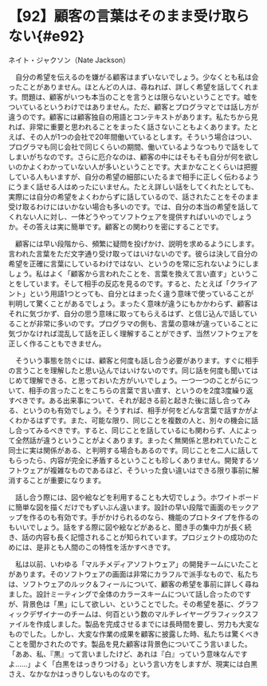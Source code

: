 # 【92】顧客の言葉はそのまま受け取らない{#e92}

<div class="author">ネイト・ジャクソン（Nate Jackson）</div>

　自分の希望を伝えるのを嫌がる顧客はまずいないでしょう。少なくとも私は会ったことがありません。ほとんどの人は、尋ねれば、詳しく希望を話してくれます。問題は、顧客がいつも本当のことを言うとは限らないということです。嘘をついているというわけではありません。ただ、顧客とプログラマとでは話し方が違うのです。顧客には顧客独自の用語とコンテキストがあります。私たちから見れば、非常に重要と思われることをまったく話さないこともよくあります。たとえば、その人が1つの会社で20年間働いているとします。そういう場合はつい、プログラマも同じ会社で同じくらいの期間、働いているようなつもりで話をしてしまいがちなのです。さらに厄介なのは、顧客の中にはそもそも自分が何を欲しいのかよくわかっていない人が多いということです。大まかなことくらいは把握している人もいますが、自分の希望の細部にいたるまで相手に正しく伝わるようにうまく話せる人はめったにいません。たとえ詳しい話をしてくれたとしても、実際には自分の希望をよくわからずに話しているので、話されたことをそのまま受け取るわけにはいかない場合も多いのです。では、自分の本当の希望を話してくれない人に対し、一体どうやってソフトウェアを提供すればいいのでしょうか。その答えは実に簡単です。顧客との関わりを密にすることです。

　顧客には早い段階から、頻繁に疑問を投げかけ、説明を求めるようにします。言われた言葉をただ文字通り受け取ってはいけないのです。彼らは決して自分の希望を正確に言葉にしているわけではない、というのを常に忘れないようにしましょう。私はよく「顧客から言われたことを、言葉を換えて言い直す」ということをしています。そして相手の反応を見るのです。すると、たとえば「クライアント」という用語1つとっても、自分とはまったく違う意味で使っていることが判明して驚くことがあるでしょう。まったく意味が違うにもかかわらず、顧客はそれに気づかず、自分の思う意味に取ってもらえるはず、と信じ込んで話していることが非常に多いのです。プログラマの側も、言葉の意味が違っていることに気づかなければ混乱して話を正しく理解することができず、当然ソフトウェアを正しく作ることもできません。

　そういう事態を防ぐには、顧客と何度も話し合う必要があります。すぐに相手の言うことを理解したと思い込んではいけないのです。同じ話を何度も聞いてはじめて理解できる、と思っておいた方がいいでしょう。一つ一つのことがらについて、相手の言ったことをこちらの言葉で言い直す、というのを2度3度繰り返すべきです。ある出来事について、それが起きる前と起きた後に話し合ってみる、というのも有効でしょう。そうすれば、相手が何をどんな言葉で話すかがよくわかるはずです。また、可能な限り、同じことを複数の人と、別々の機会に話し合ってみるべきです。すると、同じことを話しているにも関わらず、人によって全然話が違うということがよくあります。まったく無関係と思われていたこと同士に実は関係がある、と判明する場合もあるのです。同じことを二人に話してもらったら、内容が完全に矛盾するということも珍しくありません。開発するソフトウェアが複雑なものであるほど、そういった食い違いはできる限り事前に解消することが重要になります。

　話し合う際には、図や絵などを利用することも大切でしょう。ホワイトボードに簡単な図を描くだけでもずいぶん違います。設計の早い段階で画面のモックアップを作るのも有効です。手がかけられるのなら、機能のプロトタイプを作るのもいいでしょう。話をする際に図や絵などがあると、聞き手の集中力が長く続き、話の内容も長く記憶されることが知られています。プロジェクトの成功のためには、是非とも人間のこの特性を活かすべきです。

　私は以前、いわゆる「マルチメディアソフトウェア」の開発チームにいたことがあります。そのソフトウェアの画面は非常にカラフルで派手なもので、私たちは、ソフトウェアのルック＆フィールについて、顧客の希望を事前に詳しく尋ねました。設計ミーティングで全体のカラースキームについて話し合ったのですが、背景色は「黒」にして欲しい、ということでした。その希望を基に、グラフィックデザイナーのチームは、何百という数のマルチレイヤーグラフィックスファイルを作成しました。製品を完成させるまでには長時間を要し、労力も大変なものでした。しかし、大変な作業の成果を顧客に披露した時、私たちは驚くべきことを聞かされたのです。製品を見た顧客は背景色についてこう言いました。「ああ、私、『黒』って言いましたけど、あれは『白』っていう意味なんですよ……」よく「白黒をはっきりつける」という言い方をしますが、現実には白黒さえ、なかなかはっきりしないものなのです。
